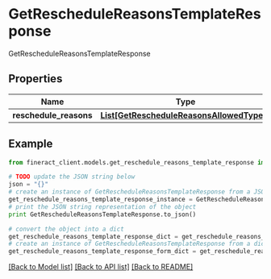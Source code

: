 # GetRescheduleReasonsTemplateResponse

GetRescheduleReasonsTemplateResponse

## Properties

Name | Type | Description | Notes
------------ | ------------- | ------------- | -------------
**reschedule_reasons** | [**List[GetRescheduleReasonsAllowedTypes]**](GetRescheduleReasonsAllowedTypes.md) |  | [optional] 

## Example

```python
from fineract_client.models.get_reschedule_reasons_template_response import GetRescheduleReasonsTemplateResponse

# TODO update the JSON string below
json = "{}"
# create an instance of GetRescheduleReasonsTemplateResponse from a JSON string
get_reschedule_reasons_template_response_instance = GetRescheduleReasonsTemplateResponse.from_json(json)
# print the JSON string representation of the object
print GetRescheduleReasonsTemplateResponse.to_json()

# convert the object into a dict
get_reschedule_reasons_template_response_dict = get_reschedule_reasons_template_response_instance.to_dict()
# create an instance of GetRescheduleReasonsTemplateResponse from a dict
get_reschedule_reasons_template_response_form_dict = get_reschedule_reasons_template_response.from_dict(get_reschedule_reasons_template_response_dict)
```
[[Back to Model list]](../README.md#documentation-for-models) [[Back to API list]](../README.md#documentation-for-api-endpoints) [[Back to README]](../README.md)


